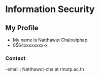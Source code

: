 # Information Security
## My Profile
 - My name is Natthawut Chaloeiphap
 - 0564xxxxxxxx-x

 ### Contact
 -email : Natthawut-cha at rmutp.ac.th

